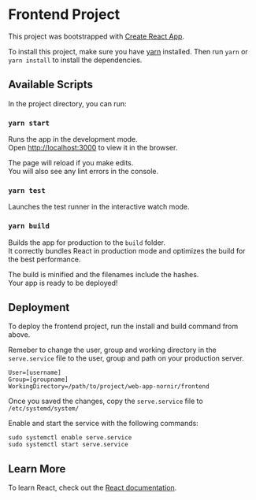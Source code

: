 # Frontend Project

This project was bootstrapped with [Create React App](https://github.com/facebook/create-react-app).

To install this project, make sure you have [yarn](https://classic.yarnpkg.com/en/docs/install) installed.
Then run `yarn` or `yarn install` to install the dependencies.

## Available Scripts

In the project directory, you can run:

### `yarn start`

Runs the app in the development mode.<br />
Open [http://localhost:3000](http://localhost:3000) to view it in the browser.

The page will reload if you make edits.<br />
You will also see any lint errors in the console.

### `yarn test`

Launches the test runner in the interactive watch mode.<br />

### `yarn build`

Builds the app for production to the `build` folder.<br />
It correctly bundles React in production mode and optimizes the build for the best performance.

The build is minified and the filenames include the hashes.<br />
Your app is ready to be deployed!

## Deployment
To deploy the frontend project, run the install and build command from above.

Remeber to change the user, group and working directory in the `serve.service` file to the user, group and path on your production server.
```
User=[username]
Group=[groupname]
WorkingDirectory=/path/to/project/web-app-nornir/frontend
```

Once you saved the changes, copy the `serve.service` file to `/etc/systemd/system/`

Enable and start the service with the following commands:
```
sudo systemctl enable serve.service
sudo systemctl start serve.service
```

## Learn More

To learn React, check out the [React documentation](https://reactjs.org/).

